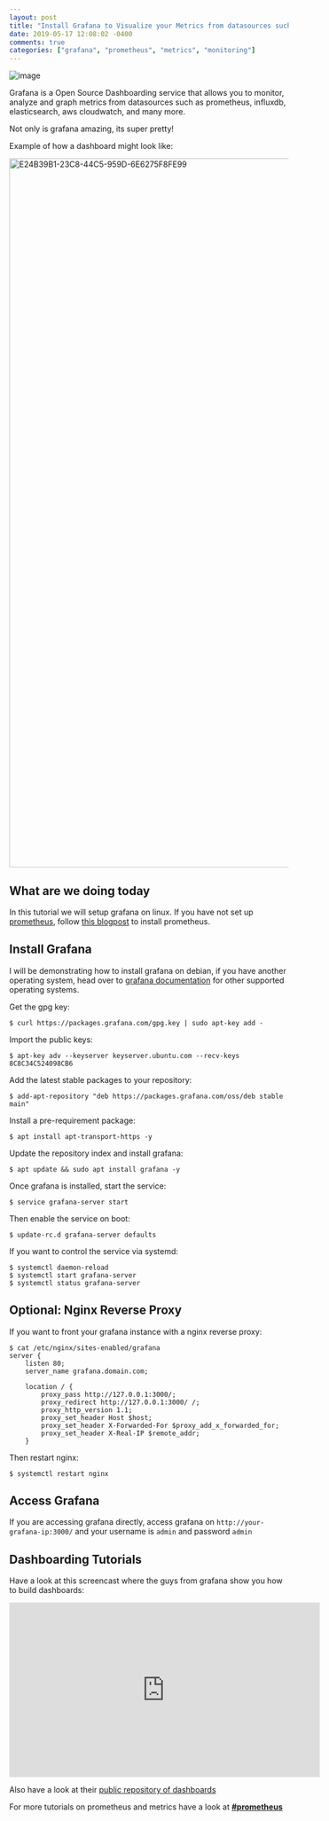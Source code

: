 ```yaml
---
layout: post
title: "Install Grafana to Visualize your Metrics from datasources such as Prometheus on Linux"
date: 2019-05-17 12:08:02 -0400
comments: true
categories: ["grafana", "prometheus", "metrics", "monitoring"] 
---
```


![image](https://user-images.githubusercontent.com/567298/57941411-2a045080-78cf-11e9-97f9-47fb8b75a722.png)

Grafana is a Open Source Dashboarding service that allows you to monitor, analyze and graph metrics from datasources such as prometheus, influxdb, elasticsearch, aws cloudwatch, and many more.

Not only is grafana amazing, its super pretty!

Example of how a dashboard might look like:

<img width="1279" alt="E24B39B1-23C8-44C5-959D-6E6275F8FE99" src="https://user-images.githubusercontent.com/567298/57942872-d98ef200-78d2-11e9-9370-b130bcc222f7.png">

## What are we doing today

In this tutorial we will setup grafana on linux. If you have not set up [prometheus](https://blog.ruanbekker.com/blog/2019/05/07/setup-prometheus-and-node-exporter-on-ubuntu-for-epic-monitoring/), follow [this blogpost](https://blog.ruanbekker.com/blog/2019/05/07/setup-prometheus-and-node-exporter-on-ubuntu-for-epic-monitoring/) to install prometheus.

## Install Grafana

I will be demonstrating how to install grafana on debian, if you have another operating system, head over to [grafana documentation](https://grafana.com/docs/installation/) for other supported operating systems.

Get the gpg key:

```
$ curl https://packages.grafana.com/gpg.key | sudo apt-key add -
```

Import the public keys:

```
$ apt-key adv --keyserver keyserver.ubuntu.com --recv-keys  8C8C34C524098CB6 
```

Add the latest stable packages to your repository:

```
$ add-apt-repository "deb https://packages.grafana.com/oss/deb stable main"
```

Install a pre-requirement package:

```
$ apt install apt-transport-https -y
```

Update the repository index and install grafana:

```
$ apt update && sudo apt install grafana -y
```

Once grafana is installed, start the service:

```
$ service grafana-server start
```

Then enable the service on boot:

```
$ update-rc.d grafana-server defaults
```

If you want to control the service via systemd:

```
$ systemctl daemon-reload
$ systemctl start grafana-server
$ systemctl status grafana-server
```

## Optional: Nginx Reverse Proxy

If you want to front your grafana instance with a nginx reverse proxy:

```
$ cat /etc/nginx/sites-enabled/grafana
server {
    listen 80;
    server_name grafana.domain.com;

    location / {
        proxy_pass http://127.0.0.1:3000/;
        proxy_redirect http://127.0.0.1:3000/ /;
        proxy_http_version 1.1;
        proxy_set_header Host $host;
        proxy_set_header X-Forwarded-For $proxy_add_x_forwarded_for;
        proxy_set_header X-Real-IP $remote_addr;
    }
```

Then restart nginx:

```
$ systemctl restart nginx
```

## Access Grafana

If you are accessing grafana directly, access grafana on `http://your-grafana-ip:3000/` and your username is `admin` and password `admin`

## Dashboarding Tutorials

Have a look at this screencast where the guys from grafana show you how to build dashboards:

<iframe width="560" height="315" src="https://www.youtube.com/embed/sKNZMtoSHN4" frameborder="0" allow="accelerometer; autoplay; encrypted-media; gyroscope; picture-in-picture" allowfullscreen></iframe>

Also have a look at their [public repository of dashboards](https://grafana.com/dashboards)

For more tutorials on prometheus and metrics have a look at **[#prometheus](https://blog.ruanbekker.com/blog/categories/prometheus/)**
